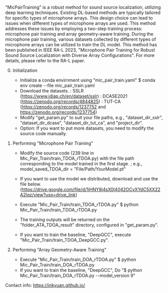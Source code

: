 "MicPairTraining" is a robust method for sound source localization, utilizing deep learning techniques.
Existing DL-based methods are typically tailored for specific types of microphone arrays.
This design choice can lead to issues when different types of microphone arrays are used.
This method addresses these issues by employing a two-step training process: microphone pair training and array geometry-aware training.
During the microphone pair training, various datasets collected by different types of microphone arrays can be utilized to train the DL model.
This method has been published in IEEE RA-L 2023, "Microphone Pair Training for Robust Sound Source Localization with Diverse Array Configurations".
For more details, please refer to the RA-L paper.

0. Initialization
   - Initialize a conda envirnment using "mic_pair_train.yaml"
     $ conda env create --file mic_pair_train.yaml
   - Download the datasets.
     : SSLR (https://www.idiap.ch/en/dataset/sslr)
     : DCASE2021 (https://zenodo.org/records/4844825)
     : TUT-CA (https://zenodo.org/records/1237752 and https://zenodo.org/records/1237754)
   - Modify "get_param.py" to suit your file paths, e.g., "dataset_dir_sslr", "dataset_dir_dcase", "dataset_dir_tut_ca", and "project_dir".
   - Option: If you want to put more datasets, you need to modify the source code manually.
   
2. Performing "Microphone Pair Training"
   - Modify the source code (239 line in Mic_Pair_Train/train_TDOA_rTDOA.py) with the file path corresponding to the model trained in the first stage.
     ; e.g., model_saved_TDOA_dir = "File/Path/YourModel.pt"
   - If you want to use the model we distributed, download and use the file below.
     (https://drive.google.com/file/d/1iHNY8j4sX0I4042OCvXYdC5XX22A2lqz/view?usp=drive_link)
     
   - Execute "Mic_Pair_Train/train_TDOA_rTDOA.py"
     $ python Mic_Pair_Train/train_TDOA_rTDOA.py
   - The training outputs will be returned on the "folder_ATA_TDOA_result" directory, configured in "get_param.py".
   - If you want to train the baseline, "DeepGCC", execute "Mic_Pair_Train/train_TDOA_DeepGCC.py".
     
3. Performing "Array Geometry-Aware Training"
   - Execute "Mic_Pair_Train/train_DOA_rTDOA.py"
     $ python Mic_Pair_Train/train_DOA_rTDOA.py
   - If you want to train the baseline, "DeepGCC", Do "$ python Mic_Pair_Train/train_DOA_rTDOA.py --model_version 9"


Contact info: https://inkyuan.github.io/

